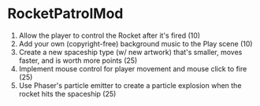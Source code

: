 # RocketPatrolMod
1. Allow the player to control the Rocket after it's fired (10)
2. Add your own (copyright-free) background music to the Play scene (10)
3. Create a new spaceship type (w/ new artwork) that's smaller, moves faster, and is worth more points (25)
4. Implement mouse control for player movement and mouse click to fire (25)
5. Use Phaser's particle emitter to create a particle explosion when the rocket hits the spaceship (25)
